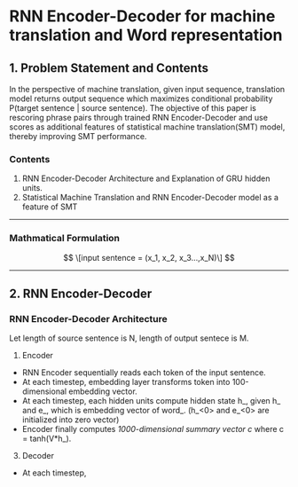 # RNN Encoder-Decoder for machine translation and Word representation
## 1. Problem Statement and Contents
In the perspective of machine translation, given input sequence, translation model returns output sequence which maximizes conditional probability P(target sentence | source sentence).
The objective of this paper is rescoring phrase pairs through trained RNN Encoder-Decoder and use scores as additional features of statistical machine translation(SMT) model, thereby improving SMT performance.

### Contents
1. RNN Encoder-Decoder Architecture and Explanation of GRU hidden units.
2. Statistical Machine Translation and RNN Encoder-Decoder model as a feature of SMT
---
### Mathmatical Formulation
$$ \[input sentence = (x_1, x_2, x_3...,x_N)\] $$

---
## 2. RNN Encoder-Decoder
### RNN Encoder-Decoder Architecture
Let length of source sentence is N, length of output sentece is M.
1. Encoder
- RNN Encoder sequentially reads each token of the input sentence.
- At each timestep, embedding layer transforms token into 100-dimensional embedding vector.
- At each timestep, each hidden units compute hidden state h_<t>, given h_<t-1> and e_<t>, which is embedding vector of word_<t>. (h_<0> and e_<0> are initialized into zero vector)
- Encoder finally computes *1000-dimensional summary vector c* where c = tanh(V*h_<N>).
3. Decoder
- At each timestep,  

